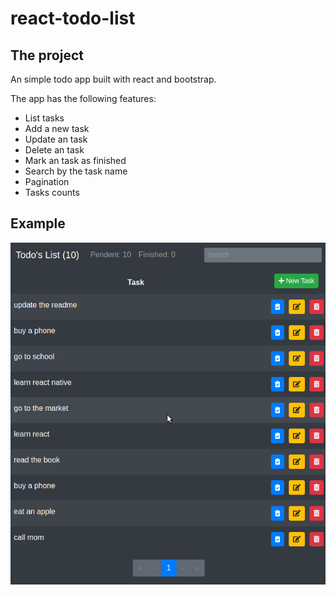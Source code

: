 # react-todo-list

## The project

An simple todo app built with react and bootstrap.

The app has the following features:

* List tasks
* Add a new task
* Update an task
* Delete an task
* Mark an task as finished
* Search by the task name
* Pagination
* Tasks counts

## Example
![](./public/example.gif)